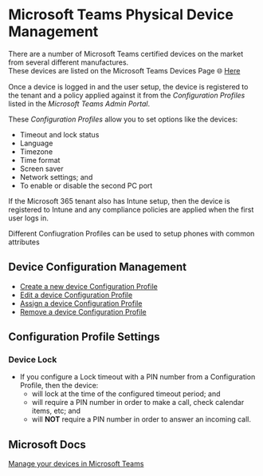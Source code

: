 # Microsoft Teams Physical Device Management
There are a number of Microsoft Teams certified devices on the market from several different manufactures.\
These devices are listed on the Microsoft Teams Devices Page 🌐 [Here](https://www.microsoft.com/en-au/microsoft-365/microsoft-teams/across-devices)

Once a device is logged in and the user setup, the device is registered to the tenant and a policy applied against it from the *Configuration Profiles* listed in the *Microsoft Teams Admin Portal*.

These *Configuration Profiles* allow you to set options like the devices:
- Timeout and lock status
- Language
- Timezone
- Time format
- Screen saver
- Network settings; and
- To enable or disable the second PC port

If the Microsoft 365 tenant also has Intune setup, then the device is registered to Intune and any compliance policies are applied when the first user logs in.

Different Confiugration Profiles can be used to setup phones with common attributes 

## Device Configuration Management
- [Create a new device Configuration Profile](new-deivce-configuration-profile.md)
- [Edit a device Configuration Profile](edit-deivce-configuration-profile.md)
- [Assign a device Configuration Profile](assign-deivce-configuration-profile.md)
- [Remove a device Configuration Profile](remove-deivce-configuration-profile.md)

## Configuration Profile Settings
### Device Lock
- If you configure a Lock timeout with a PIN number from a Configuration Profile, then the device:
  - will lock at the time of the configured timeout period; and
  - will require a PIN number in order to make a call, check calendar items, etc; and
  - will **NOT** require a PIN number in order to answer an incoming call.
  
## Microsoft Docs
[Manage your devices in Microsoft Teams](https://docs.microsoft.com/en-us/microsoftteams/devices/device-management)
